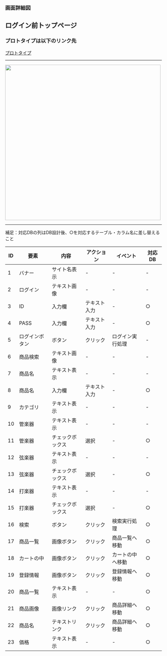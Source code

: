 ### 画面詳細図
## ログイン前トップページ
### プロトタイプは以下のリンク先
[プロトタイプ](https://www.figma.com/file/HgfT05VeIfGuu4PHXIeS2r/Untitled?node-id=1%3A2)
******

<img src="../img/toppage.png" width="500">

*****
補足：対応DBの列はDB設計後、○を対応するテーブル・カラム名に差し替えること

| ID | 要素 | 内容 | アクション | イベント | 対応DB |
|----|-----|-----|---------|--------|-------|
|1|バナー|サイト名表示|-|-|-|
|2|ログイン|テキスト画像|-|-|-|
|3|ID|入力欄|テキスト入力|-|○|
|4|PASS|入力欄|テキスト入力|-|○|
|5|ログインボタン|ボタン|クリック|ログイン実行処理|-|
|6|商品検索|テキスト画像|-|-|-|
|7|商品名|テキスト表示|-|-|-|
|8|商品名|入力欄|テキスト入力|-|○|
|9|カテゴリ|テキスト表示|-|-|-|
|10|管楽器|テキスト表示|-|-|-|
|11|管楽器|チェックボックス|選択|-|○|
|12|弦楽器|テキスト表示|-|-|-|
|13|弦楽器|チェックボックス|選択|-|○|
|14|打楽器|テキスト表示|-|-|-|
|15|打楽器|チェックボックス|選択|-|○|
|16|検索|ボタン|クリック|検索実行処理|○|
|17|商品一覧|画像ボタン|クリック|商品一覧へ移動|○|
|18|カートの中|画像ボタン|クリック|カートの中へ移動|○|
|19|登録情報|画像ボタン|クリック|登録情報へ移動|○|
|20|商品一覧|テキスト表示|-|-|○|
|21|商品画像|画像リンク|クリック|商品詳細へ移動|○|
|22|商品名|テキストリンク|クリック|商品詳細へ移動|○|
|23|価格|テキスト表示|-|-|○|
